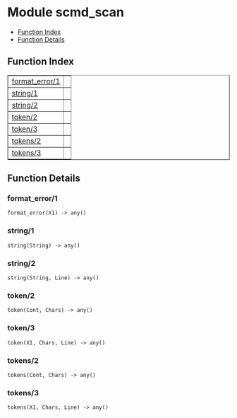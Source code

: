 

# Module scmd_scan #
* [Function Index](#index)
* [Function Details](#functions)

<a name="index"></a>

## Function Index ##


<table width="100%" border="1" cellspacing="0" cellpadding="2" summary="function index"><tr><td valign="top"><a href="#format_error-1">format_error/1</a></td><td></td></tr><tr><td valign="top"><a href="#string-1">string/1</a></td><td></td></tr><tr><td valign="top"><a href="#string-2">string/2</a></td><td></td></tr><tr><td valign="top"><a href="#token-2">token/2</a></td><td></td></tr><tr><td valign="top"><a href="#token-3">token/3</a></td><td></td></tr><tr><td valign="top"><a href="#tokens-2">tokens/2</a></td><td></td></tr><tr><td valign="top"><a href="#tokens-3">tokens/3</a></td><td></td></tr></table>


<a name="functions"></a>

## Function Details ##

<a name="format_error-1"></a>

### format_error/1 ###

`format_error(X1) -> any()`

<a name="string-1"></a>

### string/1 ###

`string(String) -> any()`

<a name="string-2"></a>

### string/2 ###

`string(String, Line) -> any()`

<a name="token-2"></a>

### token/2 ###

`token(Cont, Chars) -> any()`

<a name="token-3"></a>

### token/3 ###

`token(X1, Chars, Line) -> any()`

<a name="tokens-2"></a>

### tokens/2 ###

`tokens(Cont, Chars) -> any()`

<a name="tokens-3"></a>

### tokens/3 ###

`tokens(X1, Chars, Line) -> any()`

